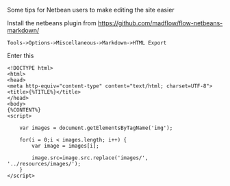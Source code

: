 Some tips for Netbean users to make editing the site easier

Install the netbeans plugin from
https://github.com/madflow/flow-netbeans-markdown/

`Tools->Options->Miscellaneous->Markdown->HTML Export`

Enter this

	<!DOCTYPE html>
	<html>
	<head>
	<meta http-equiv="content-type" content="text/html; charset=UTF-8">
	<title>{%TITLE%}</title>
	</head>
	<body>
	{%CONTENT%}
	<script>
		
		var images = document.getElementsByTagName('img');

		for(i = 0;i < images.length; i++) {
			var image = images[i];

			image.src=image.src.replace('images/', '../resources/images/');
		}
	</script>
